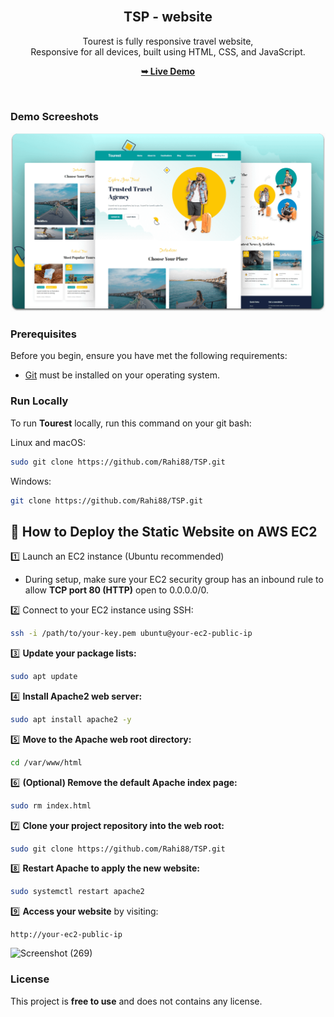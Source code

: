 <div align="center">
  
  <br />

  <h2 align="center">TSP - website</h2>

  Tourest is fully responsive travel website, <br />Responsive for all devices, built using HTML, CSS, and JavaScript.

  <a href="https://codewithsadee.github.io/tourest/"><strong>➥ Live Demo</strong></a>

</div>

<br />

### Demo Screeshots

![Tourest Desktop Demo](./readme-images/desktop.png "Desktop Demo")

### Prerequisites

Before you begin, ensure you have met the following requirements:

* [Git](https://git-scm.com/downloads "Download Git") must be installed on your operating system.

### Run Locally

To run **Tourest** locally, run this command on your git bash:

Linux and macOS:

```bash
sudo git clone https://github.com/Rahi88/TSP.git
```

Windows:

```bash
git clone https://github.com/Rahi88/TSP.git
```

## 🚀 How to Deploy the Static Website on AWS EC2

1️⃣ Launch an EC2 instance (Ubuntu recommended) 
- During setup, make sure your EC2 security group has an inbound rule to allow **TCP port 80 (HTTP)** open to 0.0.0.0/0.

2️⃣ Connect to your EC2 instance using SSH:
```bash
ssh -i /path/to/your-key.pem ubuntu@your-ec2-public-ip
````

3️⃣ **Update your package lists:**

```bash
sudo apt update
```

4️⃣ **Install Apache2 web server:**

```bash
sudo apt install apache2 -y
```

5️⃣ **Move to the Apache web root directory:**

```bash
cd /var/www/html
```

6️⃣ **(Optional) Remove the default Apache index page:**

```bash
sudo rm index.html
```

7️⃣ **Clone your project repository into the web root:**

```bash
sudo git clone https://github.com/Rahi88/TSP.git
```

8️⃣ **Restart Apache to apply the new website:**

```bash
sudo systemctl restart apache2
```

9️⃣ **Access your website** by visiting:

```
http://your-ec2-public-ip
```


![Screenshot (269)](https://github.com/user-attachments/assets/22db434f-de0f-4433-b003-05583e0153f9)

### License

This project is **free to use** and does not contains any license.
